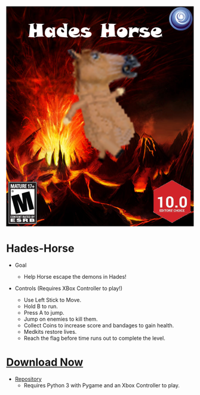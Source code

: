 ![Hades-Horse Box Art](/resourses/Hades_Horse.png)
# Hades-Horse
* Goal
  * Help Horse escape the demons in Hades!
  
* Controls (Requires XBox Controller to play!)
  * Use Left Stick to Move.
  * Hold B to run.
  * Press A to jump.
  * Jump on enemies to kill them.
  * Collect Coins to increase score and bandages to gain health.
  * Medkits restore lives.
  * Reach the flag before time runs out to complete the level.
  
# [Download Now](https://github.com//etb17/Hades-Horse/archive/master.zip)
  * [Repository](https://github.com/etb17/Hades-Horse)
    * Requires Python 3 with Pygame and an Xbox Controller to play.
